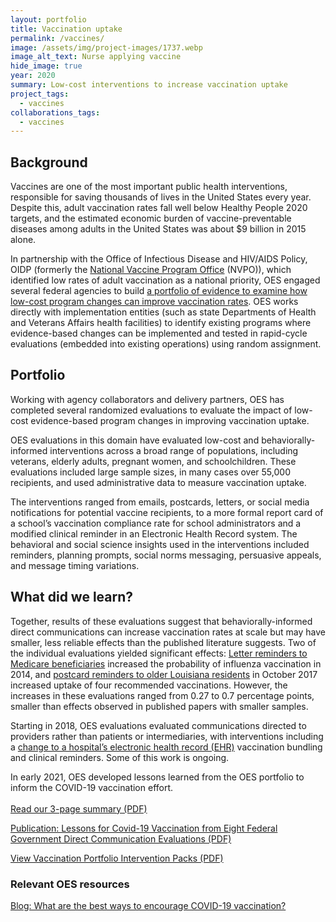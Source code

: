 ```yaml
---
layout: portfolio
title: Vaccination uptake
permalink: /vaccines/
image: /assets/img/project-images/1737.webp
image_alt_text: Nurse applying vaccine
hide_image: true
year: 2020
summary: Low-cost interventions to increase vaccination uptake
project_tags:
  - vaccines
collaborations_tags:
  - vaccines
---
```

## Background
Vaccines are one of the most important public health interventions, responsible for saving thousands of lives in the United States every year. Despite this, adult vaccination rates fall well below Healthy People 2020 targets, and the estimated economic burden of vaccine-preventable diseases among adults in the United States was about $9 billion in 2015 alone.

In partnership with the Office of Infectious Disease and HIV/AIDS Policy, OIDP (formerly the <a href="https://www.hhs.gov/nvpo/featured-priorities/index.html" target="_blank">National Vaccine Program Office</a> (NVPO)), which identified low rates of adult vaccination as a national priority, OES engaged several federal agencies to build <a href="https://www.gsa.gov/blog/2018/11/01/gsas-office-of-evaluation-sciences-partners-with-agency-partners-to-increase-vaccination-uptake" target="_blank">a portfolio of evidence to examine how low-cost program changes can improve vaccination rates</a>. OES works directly with implementation entities (such as state Departments of Health and Veterans Affairs health facilities) to identify existing programs where evidence-based changes can be implemented and tested in rapid-cycle evaluations (embedded into existing operations) using random assignment.

## Portfolio
Working with agency collaborators and delivery partners, OES has completed several randomized evaluations to evaluate the impact of low-cost evidence-based program changes in improving vaccination uptake.

OES evaluations in this domain have evaluated low-cost and behaviorally-informed interventions across a broad range of populations, including veterans, elderly adults, pregnant women, and schoolchildren. These evaluations included large sample sizes, in many cases over 55,000 recipients, and used administrative data to measure vaccination uptake. 

The interventions ranged from emails, postcards, letters, or social media notifications for potential vaccine recipients, to a more formal report card of a school’s vaccination compliance rate for school administrators and a modified clinical reminder in an Electronic Health Record system. The behavioral and social science insights used in the interventions included reminders, planning prompts, social norms messaging, persuasive appeals, and message timing variations. 

## What did we learn?
Together, results of these evaluations suggest that behaviorally-informed direct communications can increase vaccination rates at scale but may have smaller, less reliable effects than the published literature suggests. Two of the individual evaluations yielded significant effects: <a href="https://oes.gsa.gov/projects/medicare-flu-vaccine-uptake/" target="_blank">Letter reminders to Medicare beneficiaries</a> increased the probability of influenza vaccination in 2014, and <a href="https://oes.gsa.gov/projects/increasing-vaccine-uptake-among-seniors/" target="_blank">postcard reminders to older Louisiana residents</a> in October 2017 increased uptake of four recommended vaccinations. However, the increases in these evaluations ranged from 0.27 to 0.7 percentage points, smaller than effects observed in published papers with smaller samples. 

Starting in 2018, OES evaluations evaluated communications directed to providers rather than patients or intermediaries, with interventions including a <a href="https://oes.gsa.gov/projects/increasing-adult-vaccines-atlanta-va/" target="_blank">change to a hospital’s electronic health record (EHR)</a> vaccination bundling and clinical reminders. Some of this work is ongoing. 

In early 2021, OES developed lessons learned from the OES portfolio to inform the COVID-19 vaccination effort. <br><br>
<a class="usa-button" href="{{site.baseurl}}/assets/files/OES-Using-Behavioral-Science-to-Increase-COVID-19-Vaccination-Uptake.pdf" target="_blank">Read our 3-page summary (PDF)</a><br>

<a class="usa-button" href="{{site.baseurl}}/assets/publications/SSRN-id3967610 (1).pdf" target="_blank">Publication: Lessons for Covid-19 Vaccination from Eight Federal Government Direct Communication Evaluations (PDF)</a><br>

<a class="usa-button" href="{{site.baseurl}}/assets/files/OES-Vaccination-Portfolio-Intervention-Packs.pdf" target="_blank">View Vaccination Portfolio Intervention Packs (PDF)</a><br>

### Relevant OES resources
<a class="usa-button" href="https://oes.gsa.gov/blog/encourage-covid-19-vaccination/" target="_blank">Blog: What are the best ways to encourage COVID-19 vaccination?</a>
<br><br>

